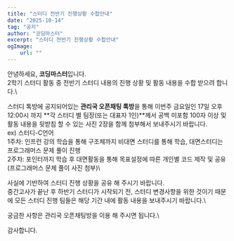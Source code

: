 ```yaml
---
title: "스터디 전반기 진행상황 수합안내"
date: "2025-10-14"
tag: "공지"
author: "코딩마스터"
excerpt: "스터디 전반기 진행상황 수합안내"
ogImage:
    url: ""
---
```


안녕하세요, **코딩마스터**입니다.\
2학기 스터디 활동 중 전반기 스터디 내용의 진행 상황 및 활동 내용을 수합 받으려 합니다.\

스터디 톡방에 공지되어있는 **관리국 오픈채팅 톡방**을 통해 이번주 금요일인 17일 오후 12:00시 까지 **각 스터디 별 팀장(또는 대표자 1인)**께서 공백 미포함 100자 이상 및 활동 내용을 뒷받침 할 수 있는 사진 2장을 함께 첨부해서 보내주시기 바랍니다.\
ex) 스터디-C언어\
1주차: 인프런 강의 학습을 통해 구조체까지 비대면 스터디를 통해 학습, 대면스터디는 프로그래머스 문제 풀이 진행\
2주차: 포인터까지 학습 후 대면활동을 통해 목표설정에 따른 개인별 코드 제작 및 공유\
(프로그래머스 문제 풀이 사진 첨부)\

사실에 기반하여 스터디 진행 상황을 공유 해 주시기 바랍니다.\
중간고사가 끝난 후 하반기 스터디가 시작되기 전, 스터디 변경사항을 위한 것이기 때문에 모든 스터디 진행 팀들은 해당 기간 내에 활동 내용을 보내주시기 바랍니다.\

궁금한 사항은 관리국 오픈채팅방을 이용 해 주시면 됩니다.\

감사합니다.